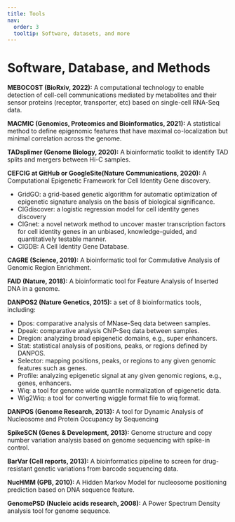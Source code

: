 ```yaml
---
title: Tools
nav:
  order: 3
  tooltip: Software, datasets, and more
---
```


# <i class="fas fa-tools"></i>Software, Database, and Methods


**MEBOCOST (BioRxiv, 2022):**
A computational technology to enable detection of cell-cell communications mediated by metabolites and their sensor proteins (receptor, transporter, etc) based on single-cell RNA-Seq data.

**MACMIC (Genomics, Proteomics and Bioinformatics, 2021):**
A statistical method to define epigenomic features that have maximal co-localization but minimal correlation across the genome.

**TADsplimer (Genome Biology, 2020):** 
A bioinformatic toolkit to identify TAD splits and mergers between Hi-C samples.

**CEFCIG at GitHub or GoogleSite(Nature Communications, 2020):** 
A Computational Epigenetic Framework for Cell Identity Gene discovery.
- GridGO: a grid-based genetic algorithm for automatic optimization of epigenetic signature analysis on the basis of biological significance.
- CIGdiscover: a logistic regression model for cell identity genes discovery
- CIGnet: a novel network method to uncover master transcription factors for cell identity genes in an unbiased, knowledge-guided, and quantitatively testable manner.
- CIGDB: A Cell Identity Gene Database.

**CAGRE (Science, 2019):**
A bioinformatic tool for Commulative Analysis of Genomic Region Enrichment.

**FAID (Nature, 2018):**
A bioinformatic tool for Feature Analysis of Inserted DNA in a genome.


**DANPOS2 (Nature Genetics, 2015):**
a set of 8 bioinformatics tools, including:
- Dpos: comparative analysis of MNase-Seq data between samples.
- Dpeak: comparative analysis ChIP-Seq data between samples.
- Dregion: analyzing broad epigenetic domains, e.g., super enhancers.
- Stat: statistical analysis of positions, peaks, or regions defined by DANPOS.
- Selector: mapping positions, peaks, or regions to any given genomic features such as genes.
- Profile: analyzing epigenetic signal at any given genomic regions, e.g., genes, enhancers.
- Wiq: a tool for genome wide quantile normalization of epigenetic data.
- Wig2Wiq: a tool for converting wiggle format file to wiq format.

**DANPOS (Genome Research, 2013):**
A tool for Dynamic Analysis of Nucleosome and Protein Occupancy by Sequencing

**SpikeSCN (Genes & Development, 2013):**
Genome structure and copy number variation analysis based on genome sequencing with spike-in control.

**BarVar (Cell reports, 2013):**
A bioinformatics pipeline to screen for drug-resistant genetic variations from barcode sequencing data.

**NucHMM (GPB, 2010):**
A Hidden Markov Model for nucleosome positioning prediction based on DNA sequence feature.

**GenomePSD (Nucleic acids research, 2008):**
A Power Spectrum Density analysis tool for genome sequence.
